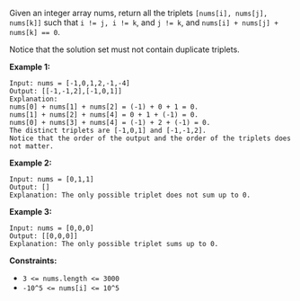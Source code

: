 Given an integer array nums, return all the triplets `[nums[i], nums[j], nums[k]]` such that `i != j, i != k`, and `j != k`, and `nums[i] + nums[j] + nums[k] == 0`.

Notice that the solution set must not contain duplicate triplets.



**Example 1:**

~~~~
Input: nums = [-1,0,1,2,-1,-4]
Output: [[-1,-1,2],[-1,0,1]]
Explanation:
nums[0] + nums[1] + nums[2] = (-1) + 0 + 1 = 0.
nums[1] + nums[2] + nums[4] = 0 + 1 + (-1) = 0.
nums[0] + nums[3] + nums[4] = (-1) + 2 + (-1) = 0.
The distinct triplets are [-1,0,1] and [-1,-1,2].
Notice that the order of the output and the order of the triplets does not matter.
~~~~

**Example 2:**

~~~~
Input: nums = [0,1,1]
Output: []
Explanation: The only possible triplet does not sum up to 0.
~~~~

**Example 3:**

~~~~
Input: nums = [0,0,0]
Output: [[0,0,0]]
Explanation: The only possible triplet sums up to 0.
~~~~


**Constraints:**

- `3 <= nums.length <= 3000`
- `-10^5 <= nums[i] <= 10^5`